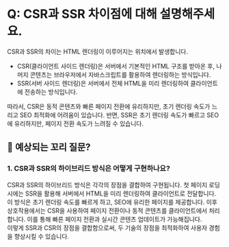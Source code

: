 # Q: CSR과 SSR 차이점에 대해 설명해주세요.

CSR과 SSR의 차이는 HTML 렌더링이 이루어지는 위치에서 발생합니다.
- CSR(클라이언트 사이드 렌더링)은 서버에서 기본적인 HTML 구조를 받아온 후, 나머지 콘텐츠는 브라우저에서 자바스크립트를 활용하여 렌더링하는 방식입니다.
- SSR(서버 사이드 렌더링)은 서버에서 전체 HTML을 미리 렌더링하여 클라이언트에 전송하는 방식입니다.

따라서, CSR은 동적 콘텐츠와 빠른 페이지 전환에 유리하지만, 초기 렌더링 속도가 느리고 SEO 최적화에 어려움이 있습니다.
반면, SSR은 초기 렌더링 속도가 빠르고 SEO에 유리하지만, 페이지 전환 속도가 느려질 수 있습니다.

## 💬 예상되는 꼬리 질문?

### 1. CSR과 SSR의 하이브리드 방식은 어떻게 구현하나요?
   CSR과 SSR의 하이브리드 방식은 각각의 장점을 결합하여 구현됩니다.
   첫 페이지 로딩 시에는 SSR을 활용해 서버에서 HTML을 미리 렌더링하여 클라이언트로 전달합니다. 이 방식은 초기 렌더링 속도를 빠르게 하고, SEO에 유리한 페이지를 제공합니다. 이후 상호작용에서는 CSR을 사용하여 페이지 전환이나 동적 콘텐츠를 클라이언트에서 처리합니다. 이를 통해 빠른 페이지 전환과 실시간 콘텐츠 업데이트가 가능해집니다.<br/> 이렇게 SSR과 CSR의 장점을 결합함으로써, 두 기술의 장점을 최적화하여 사용자 경험을 향상시킬 수 있습니다.
